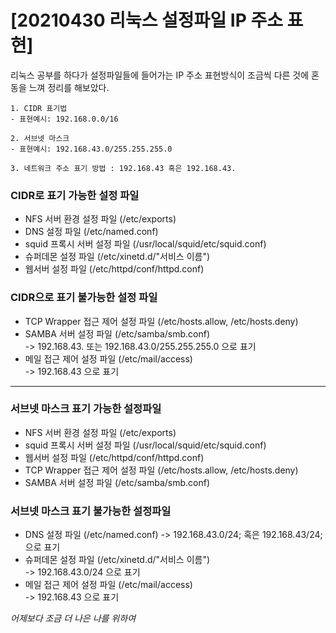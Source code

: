 # [20210430 리눅스 설정파일 IP 주소 표현]

리눅스 공부를 하다가 설정파일들에 들어가는 IP 주소 표현방식이 조금씩 다른 것에 혼동을 느껴 정리를 해보았다.
```
1. CIDR 표기법
- 표현예시: 192.168.0.0/16

2. 서브넷 마스크
- 표현예시: 192.168.43.0/255.255.255.0 

3. 네트워크 주소 표기 방법 : 192.168.43 혹은 192.168.43.
```



### CIDR로 표기 가능한 설정 파일
- NFS 서버 환경 설정 파일 (/etc/exports)  
- DNS 설정 파일 (/etc/named.conf)  
- squid 프록시 서버 설정 파일 (/usr/local/squid/etc/squid.conf)  
- 슈퍼데몬 설정 파일 (/etc/xinetd.d/"서비스 이름")  
- 웹서버 설정 파일 (/etc/httpd/conf/httpd.conf)  

### CIDR으로 표기 불가능한 설정 파일
- TCP Wrapper 접근 제어 설정 파일 (/etc/hosts.allow, /etc/hosts.deny)  
- SAMBA 서버 설정 파일 (/etc/samba/smb.conf)  
  ->  192.168.43. 또는 192.168.43.0/255.255.255.0 으로 표기  
- 메일 접근 제어 설정 파일 (/etc/mail/access)  
  ->  192.168.43 으로 표기  
  
-----------------------------------------
### 서브넷 마스크 표기 가능한 설정파일  
- NFS 서버 환경 설정 파일 (/etc/exports)    
- squid 프록시 서버 설정 파일 (/usr/local/squid/etc/squid.conf)   
- 웹서버 설정 파일 (/etc/httpd/conf/httpd.conf)  
- TCP Wrapper 접근 제어 설정 파일 (/etc/hosts.allow, /etc/hosts.deny) 
- SAMBA 서버 설정 파일 (/etc/samba/smb.conf)  
 
 ### 서브넷 마스크 표기 불가능한 설정파일  
 - DNS 설정 파일 (/etc/named.conf) 
  -> 192.168.43.0/24; 혹은 192.168.43/24; 으로 표기
 - 슈퍼데몬 설정 파일 (/etc/xinetd.d/"서비스 이름")  
  -> 192.168.43.0/24 으로 표기
 - 메일 접근 제어 설정 파일 (/etc/mail/access)  
  ->  192.168.43 으로 표기  
  
  *어제보다 조금 더 나은 나를 위하여*
